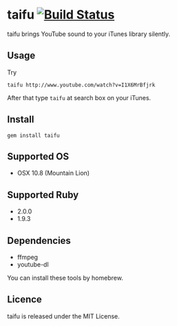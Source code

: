 # taifu [![Build Status](https://travis-ci.org/katsuma/taifu.png?branch=master)](https://travis-ci.org/katsuma/taifu)
taifu brings YouTube sound to your iTunes library silently.

## Usage

Try

```
taifu http://www.youtube.com/watch?v=I1X6MrBfjrk
```

After that type `taifu` at search box on your iTunes.


## Install

```
gem install taifu
```

## Supported OS
- OSX 10.8 (Mountain Lion)

## Supported Ruby
- 2.0.0
- 1.9.3


## Dependencies
- ffmpeg
- youtube-dl

You can install these tools by homebrew.

## Licence
taifu is released under the MIT License.

